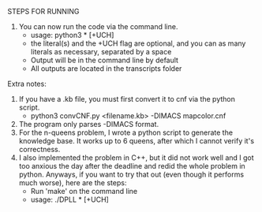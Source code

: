 STEPS FOR RUNNING

1. You can now run the code via the command line.
    - usage: python3 <filename> <literal>* [+UCH]
    - the literal(s) and the +UCH flag are optional, and you can as many literals as necessary, separated by a space
    - Output will be in the command line by default
    - All outputs are located in the transcripts folder

Extra notes:
1. If you have a .kb file, you must first convert it to cnf via the python script.
    - python3 convCNF.py <filename.kb> -DIMACS mapcolor.cnf
2. The program only parses -DIMACS format.
3. For the n-queens problem, I wrote a python script to generate the knowledge base. It works up to 6 queens, after which I cannot verify it's correctness. 
4. I also implemented the problem in C++, but it did not work well and I got too anxious the day after the deadline and redid the whole problem in python. Anyways, if you want to try that out (even though it performs much worse), here are the steps:
    - Run 'make' on the command line
    - usage: ./DPLL <filename> <literal>* [+UCH]